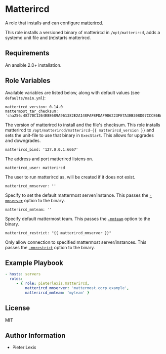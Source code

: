 Matterircd
==========

A role that installs and can configure [matterircd](https://github.com/42wim/matterircd).

This role installs a versioned binary of matterircd in `/opt/matterircd`, adds a systemd unit file and (re)starts matterircd.

Requirements
------------

An ansible 2.0+ installation.

Role Variables
--------------

Available variables are listed below, along with default values (see `defaults/main.yml`):

    matterircd_version: 0.14.0
    mattermost_tar_checksum: 'sha256:48270C1264E8E689A961382E2A148FAFBFDAF986223FE7A3EB308D07CCCE6BAB'

The version of matterircd to install and the file's checksum.
This role installs matterircd to `/opt/matterircd/matterircd-{{ matterircd_version }}` and sets the unit-file to use that binary in `ExecStart`.
This allows for upgrades and downgrades.

    matterircd_bind: '127.0.0.1:6667'

The address and port matterircd listens on.

    matterircd_user: matterircd

The user to run matterircd as, will be created if it does not exist.

    matterircd_mmserver: ''

Specify to set the default mattermost server/instance. This passes the [`-mmserver`](https://github.com/42wim/matterircd#usage) option to the binary.

    matterircd_mmteam: ''

Specify default mattermost team. This passes the [`-mmteam`](https://github.com/42wim/matterircd#usage) option to the binary.

    matterircd_restrict: "{{ matterircd_mmserver }}"

Only allow connection to specified mattermost server/instances. This passes the [`-mmrestrict`](https://github.com/42wim/matterircd#usage) option to the binary.

Example Playbook
----------------

```yaml
- hosts: servers
  roles:
     - { role: pieterlexis.matterircd,
         matterircd_mmserver: 'mattermost.corp.example',
         matterircd_mmteam: 'myteam' }
```

License
-------

MIT

Author Information
------------------

 * Pieter Lexis
